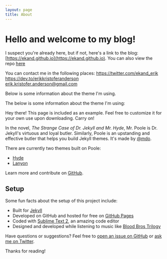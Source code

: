 ```yaml
---
layout: page
title: About
---
```


# Hello and welcome to my blog! 

I suspect you're already here, but if not, here's a link to the blog: [https://ekand.github.io](https://ekand.github.io).
You can also view the repo [here](https://github.com/ekand/ekand.github.io)

You can contact me in the following places: 
https://twitter.com/ekand_erik   
https://dev.to/erikkristoferanderson   
erik.kristofer.anderson@gmail.com  

Below is some information about the theme I'm using.

The below is some information about the theme I'm using:


<p class="message">
  Hey there! This page is included as an example. Feel free to customize it for your own use upon downloading. Carry on!
</p>

In the novel, *The Strange Case of Dr. Jekyll and Mr. Hyde*, Mr. Poole is Dr. Jekyll's virtuous and loyal butler. Similarly, Poole is an upstanding and effective butler that helps you build Jekyll themes. It's made by [@mdo](https://twitter.com/mdo).

There are currently two themes built on Poole:

* [Hyde](http://hyde.getpoole.com)
* [Lanyon](http://lanyon.getpoole.com)

Learn more and contribute on [GitHub](https://github.com/poole).

## Setup

Some fun facts about the setup of this project include:

* Built for [Jekyll](http://jekyllrb.com)
* Developed on GitHub and hosted for free on [GitHub Pages](https://pages.github.com)
* Coded with [Sublime Text 2](http://sublimetext.com), an amazing code editor
* Designed and developed while listening to music like [Blood Bros Trilogy](https://soundcloud.com/maddecent/sets/blood-bros-series)

Have questions or suggestions? Feel free to [open an issue on GitHub](https://github.com/poole/poole/issues/new) or [ask me on Twitter](https://twitter.com/mdo).

Thanks for reading!
